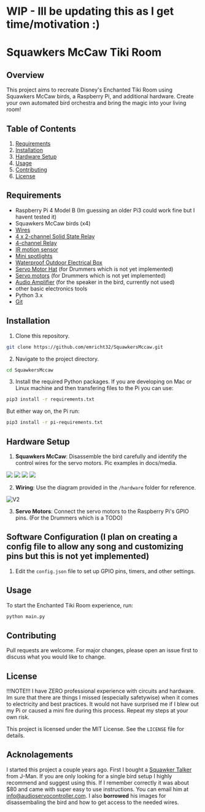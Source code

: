 # WIP - Ill be updating this as I get time/motivation :)
# Squawkers McCaw Tiki Room

## Overview

This project aims to recreate Disney's Enchanted Tiki Room using Squawkers McCaw birds, a Raspberry Pi, and additional hardware. Create your own automated bird orchestra and bring the magic into your living room!

## Table of Contents

1. [Requirements](#requirements)
2. [Installation](#installation)
3. [Hardware Setup](#hardware-setup)
5. [Usage](#usage)
6. [Contributing](#contributing)
7. [License](#license)

## Requirements

- Raspberry Pi 4 Model B (Im guessing an older Pi3 could work fine but I havent tested it)
- Squawkers McCaw birds (x4)
- [Wires](https://www.amazon.com/dp/B01EV70C78)
- [4 x 2-channel Solid State Relay](https://www.amazon.com/dp/B072Z3SWDR)
- [4-channel Relay](https://www.amazon.com/dp/B00E0NSORY)
- [IR motion sensor](https://www.amazon.com/dp/B07KZW86YR)
- [Mini spotlights](https://www.amazon.com/dp/B0BLVBQVKS)
- [Waterproof Outdoor Electrical Box](https://www.amazon.com/dp/B0BHVHSNY6)
- [Servo Motor Hat](https://www.amazon.com/dp/B07H9ZTWNC) (for Drummers which is not yet implemented)
- [Servo motors](https://www.amazon.com/dp/B0C7KQKH68) (for Drummers which is not yet implemented)
- [Audio Amplifier](https://www.amazon.com/dp/B01N053XQS) (for the speaker in the bird, currently not used)
- other basic electronics tools
- Python 3.x
- [Git](https://git-scm.com/)

## Installation

1. Clone this repository.
```bash
git clone https://github.com/emricht32/SquawkersMccaw.git
```

2. Navigate to the project directory.
```bash
cd SquawkersMccaw
```

3. Install the required Python packages.  If you are developing on Mac or Linux machine and then transfering files to the Pi you can use:
```bash
pip3 install -r requirements.txt
```
But either way on, the Pi run:
```bash
pip3 install -r pi-requirements.txt
```
## Hardware Setup

1. **Squawkers McCaw**: Disassemble the bird carefully and identify the control wires for the servo motors. Pic examples in docs/media.

![](docs/media/Screenshot%202023-08-28%20at%2011.34.42%20AM.png)
![](docs/media/Screenshot%202023-08-28%20at%2011.34.57%20AM.png)
![](docs/media/Screenshot%202023-08-28%20at%2011.35.16%20AM.png)
![](docs/media/Screenshot%202023-08-28%20at%2011.35.33%20AM.png)
   
2. **Wiring**: Use the diagram provided in the `/hardware` folder for reference. 

![V2](docs/hardware/TikiBirds.png)

3. **Servo Motors**: Connect the servo motors to the Raspberry Pi's GPIO pins.  (For the Drummers which is a TODO)

## Software Configuration __(I plan on creating a config file to allow any song and customizing pins but this is not yet implemented)__

1. Edit the `config.json` file to set up GPIO pins, timers, and other settings.

## Usage

To start the Enchanted Tiki Room experience, run:

```bash
python main.py
```

## Contributing

Pull requests are welcome. For major changes, please open an issue first to discuss what you would like to change.

## License

!!!NOTE!!!
I have ZERO professional experience with circuits and hardware.  Im sure that there are things I missed (especially safetywise) when it comes to electricity and best practices.  It would not have surprised me if I blew out my Pi or caused a mini fire during this process.  Repeat my steps at your own risk.

This project is licensed under the MIT License. See the `LICENSE` file for details.

## Acknolagements

I started this project a couple years ago.  First I bought a [Squawker Talker](https://www.halloweenforum.com/threads/new-all-in-one-board-for-hacking-squawkers-mccaw.167858/page-4) from J-Man. If you are only looking for a single bird setup I highly recommend and suggest using this.  If I remember correctly it was about $80 and came with super easy to use instructions.  You can email him at info@audioservocontroller.com.  I also **borrowed** his images for disassembaling the bird and how to get access to the needed wires.
